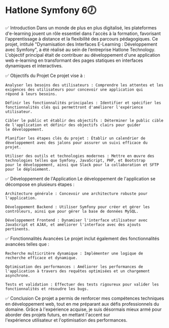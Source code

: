 # Hatlone Symfony 6🕖
✅ Introduction
    Dans un monde de plus en plus digitalisé, les plateformes d'e-learning jouent un rôle essentiel dans l'accès à la formation, 
    favorisant l'apprentissage à distance et la flexibilité des parcours pédagogiques. Ce projet, intitulé "Dynamisation des Interfaces 
    E-Learning : Développement avec Symfony", a été réalisé au sein de l’entreprise Hatlone Technology. L'objectif principal était de 
    contribuer au développement d'une application web e-learning en transformant des pages statiques en interfaces dynamiques et 
    interactives.

✅ Objectifs du Projet
    Ce projet vise à :

    Analyser les besoins des utilisateurs : Comprendre les attentes et les exigences des utilisateurs pour concevoir une application qui 
    répond à leurs besoins.
    
    Définir les fonctionnalités principales : Identifier et spécifier les fonctionnalités clés qui permettront d'améliorer l'expérience 
    utilisateur.
    
    Cibler le public et établir des objectifs : Déterminer le public cible de l'application et définir des objectifs clairs pour guider 
    le développement.
    
    Planifier les étapes clés du projet : Établir un calendrier de développement avec des jalons pour assurer un suivi efficace du 
    projet.
    
    Utiliser des outils et technologies modernes : Mettre en œuvre des technologies telles que Symfony, JavaScript, PHP, et Bootstrap 
    pour le développement, ainsi que Slack pour la collaboration et SFTP pour le déploiement.

✅ Développement de l'Application
    Le développement de l'application se décompose en plusieurs étapes :

    Architecture générale : Concevoir une architecture robuste pour l'application.
   
    Développement Backend : Utiliser Symfony pour créer et gérer les contrôleurs, ainsi que pour gérer la base de données MySQL.
    
    Développement Frontend : Dynamiser l'interface utilisateur avec JavaScript et AJAX, et améliorer l'interface avec des ajouts 
    pertinents.
    
✅ Fonctionnalités Avancées
    Le projet inclut également des fonctionnalités avancées telles que :

    Recherche multicritère dynamique : Implémenter une logique de recherche efficace et dynamique.
   
    Optimisation des performances : Améliorer les performances de l'application à travers des requêtes optimisées et un chargement 
    asynchrone.
   
    Tests et validation : Effectuer des tests rigoureux pour valider les fonctionnalités et résoudre les bugs.
    
✅ Conclusion
    Ce projet a permis de renforcer mes compétences techniques en développement web, tout en me préparant aux défis professionnels du        domaine. Grâce à l'expérience acquise, je suis désormais mieux armé pour aborder des projets futurs, en mettant l'accent sur       
    l'expérience utilisateur et l'optimisation des performances.
